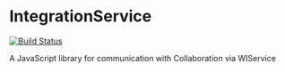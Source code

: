 # IntegrationService

[![Build Status](https://travis-ci.org/Wildix/IntegrationService.svg?branch=master)](https://travis-ci.org/Wildix/IntegrationService)

A JavaScript library for communication with Collaboration via WIService